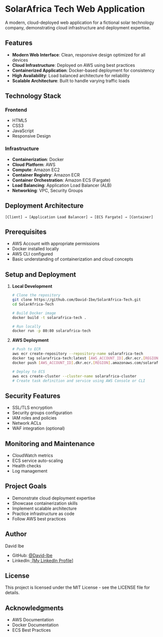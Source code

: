 # SolarAfrica Tech Web Application

A modern, cloud-deployed web application for a fictional solar technology company, demonstrating cloud infrastructure and deployment expertise.

##  Features

- **Modern Web Interface**: Clean, responsive design optimized for all devices
- **Cloud Infrastructure**: Deployed on AWS using best practices
- **Containerized Application**: Docker-based deployment for consistency
- **High Availability**: Load balanced architecture for reliability
- **Scalable Architecture**: Built to handle varying traffic loads

##  Technology Stack

### Frontend
- HTML5
- CSS3
- JavaScript
- Responsive Design

### Infrastructure
- **Containerization**: Docker
- **Cloud Platform**: AWS
- **Compute**: Amazon EC2
- **Container Registry**: Amazon ECR
- **Container Orchestration**: Amazon ECS (Fargate)
- **Load Balancing**: Application Load Balancer (ALB)
- **Networking**: VPC, Security Groups

##  Deployment Architecture

```
[Client] → [Application Load Balancer] → [ECS Fargate] → [Container]
```

##  Prerequisites

- AWS Account with appropriate permissions
- Docker installed locally
- AWS CLI configured
- Basic understanding of containerization and cloud concepts

##  Setup and Deployment

1. **Local Development**
   ```bash
   # Clone the repository
   git clone https://github.com/David-Ibe/SolarAfrica-Tech.git
   cd SolarAfrica-Tech

   # Build Docker image
   docker build -t solarafrica-tech .

   # Run locally
   docker run -p 80:80 solarafrica-tech
   ```

2. **AWS Deployment**
   ```bash
   # Push to ECR
   aws ecr create-repository --repository-name solarafrica-tech
   docker tag solarafrica-tech:latest [AWS_ACCOUNT_ID].dkr.ecr.[REGION].amazonaws.com/solarafrica-tech:latest
   docker push [AWS_ACCOUNT_ID].dkr.ecr.[REGION].amazonaws.com/solarafrica-tech:latest

   # Deploy to ECS
   aws ecs create-cluster --cluster-name solarafrica-cluster
   # Create task definition and service using AWS Console or CLI
   ```

##  Security Features

- SSL/TLS encryption
- Security groups configuration
- IAM roles and policies
- Network ACLs
- WAF integration (optional)

##  Monitoring and Maintenance

- CloudWatch metrics
- ECS service auto-scaling
- Health checks
- Log management

##  Project Goals

- Demonstrate cloud deployment expertise
- Showcase containerization skills
- Implement scalable architecture
- Practice infrastructure as code
- Follow AWS best practices

##  Author

David Ibe
- GitHub: [@David-Ibe](https://github.com/David-Ibe)
- LinkedIn:[ [My LinkedIn Profile]](https://www.linkedin.com/in/chimaobidavidibe/)

##  License

This project is licensed under the MIT License - see the LICENSE file for details.

## Acknowledgments

- AWS Documentation
- Docker Documentation
- ECS Best Practices 
